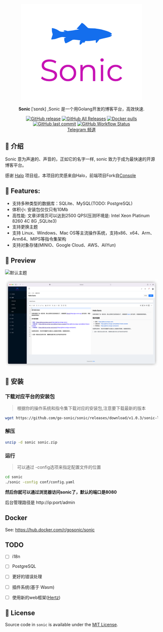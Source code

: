 <p align="center">
   <img src="https://raw.githubusercontent.com/go-sonic/resources/master/logo/logo.png" />
</p>

<p align="center"><b>Sonic </b> [ˈsɒnɪk] ,Sonic 是一个用Golang开发的博客平台，高效快速.</p>

<p align="center">
<a href="https://github.com/go-sonic/sonic/releases"><img alt="GitHub release" src="https://img.shields.io/github/release/go-sonic/sonic.svg?style=flat-square&include_prereleases" /></a>
<a href="https://github.com/go-sonic/sonic/releases"><img alt="GitHub All Releases" src="https://img.shields.io/github/downloads/go-sonic/sonic/total.svg?style=flat-square" /></a>
<a href="https://hub.docker.com/r/go-sonic/sonic"><img alt="Docker pulls" src="https://img.shields.io/docker/pulls/go-sonic/sonic?style=flat-square" /></a>
<a href="https://github.com/go-sonic/sonic/commits"><img alt="GitHub last commit" src="https://img.shields.io/github/last-commit/go-sonic/sonic.svg?style=flat-square" /></a>
<a href="https://github.com/go-sonic/sonic/actions"><img alt="GitHub Workflow Status" src="https://img.shields.io/github/workflow/status/go-sonic/sonic/Sonic%20CI?style=flat-square" /></a>
<br />
<a href="https://t.me/go_sonic">Telegram 频道</a>
</p>


## 📖 介绍

Sonic 意为声速的、声音的，正如它的名字一样, sonic 致力于成为最快速的开源博客平台。

感谢 [Halo](https://github.com/halo-dev/) 项目组，本项目的灵感来自Halo，前端项目Fork自[Console](https://github.com/halo-dev)

## 🚀 Features:
- 支持多种类型的数据库：SQLite、MySQL(TODO: PostgreSQL)
- 体积小: 安装包仅仅只有10Mb
- 高性能: 文章详情页可以达到2500 QPS(压测环境是: Intel Xeon Platinum 8260 4C 8G ,SQLite3)
- 支持更换主题
- 支持 Linux、Windows、Mac OS等主流操作系统，支持x86、x64、Arm、Arm64、MIPS等指令集架构
- 支持对象存储(MINIO、Google Cloud、AWS、AliYun)

## 🎊 Preview

![默认主题](https://github.com/go-sonic/default-theme-anatole/raw/master/screenshot.png)

![控制台](https://github.com/go-sonic/resources/raw/master/console-screenshot.png)

## 🧰 安装

### 下载对应平台的安装包
> 根据你的操作系统和指令集下载对应的安装包,注意要下载最新的版本
```bash
wget https://github.com/go-sonic/sonic/releases/download/v1.0.3/sonic-linux-amd64.zip -O sonic.zip
```
### 解压
```bash
unzip -d sonic sonic.zip
```
### 运行
> 可以通过 -config选项来指定配置文件的位置
```bash
cd sonic
./sonic -config conf/config.yaml
```

**然后你就可以通过浏览器访问sonic了，默认的端口是8080**

后台管理路径是 http://ip:port/admin

## Docker
See: https://hub.docker.com/r/gosonic/sonic

## TODO
- [ ] i18n
- [ ] PostgreSQL
- [ ] 更好的错误处理
- [ ] 插件系统(基于 Wasm)
- [ ] 使用新的web框架([Hertz](https://github.com/cloudwego/hertz))


## 📄 License

Source code in `sonic` is available under the [MIT License](/LICENSE.md).

